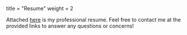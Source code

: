
title = "Resume"
weight = 2


Attached [here](Resume.pdf) is my professional resume. Feel free to contact me at the provided links to answer any questions or concerns!
